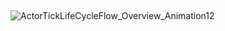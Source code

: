  

![ActorTickLifeCycleFlow_Overview_Animation12](C:\devguide\conversion\FINISHED\assets\ActorTickLifeCycleFlow_Overview_Animation12.png)

